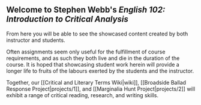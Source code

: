 ## Welcome to Stephen Webb's _English 102: Introduction to Critical Analysis_ 

From here you will be able to see the showcased content created by both instructor and students. 

Often assignments seem only useful for the fulfillment of course requirements, and as such they both live and die in the duration of the course. It is hoped that showcasing student work herein will provide a longer life to fruits of the labours exerted by the students and the instructor. 

Together, our [[Critical and Literary Terms Wiki|wiki]], [[Broadside Ballad Response Project|projects/1]], and [[Marginalia Hunt Project|projects/2]] will exhibit a range of critical reading, research, and writing skills. 
